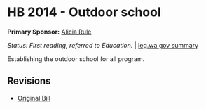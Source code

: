 # HB 2014 - Outdoor school
**Primary Sponsor:** [Alicia Rule](/person/leg/alicia.rule.md)

*Status: First reading, referred to Education.* | [leg.wa.gov summary](https://app.leg.wa.gov/billsummary?BillNumber=2014&Year=2021)

Establishing the outdoor school for all program.

## Revisions
* [Original Bill](1/)